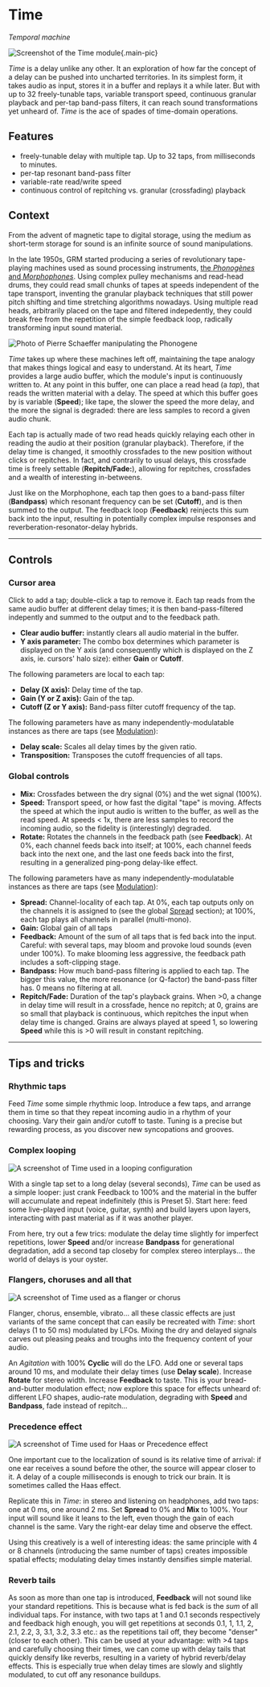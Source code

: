 # Time

_Temporal machine_

![Screenshot of the Time module](../assets/images/modules/time/time.png){.main-pic}

_Time_ is a delay unlike any other. It an exploration of how far the concept of a delay can be
pushed into uncharted territories. In its simplest form, it takes audio as input, stores it in a
buffer and replays it a while later. But with up to 32 freely-tunable taps, variable transport
speed, continuous granular playback and per-tap band-pass filters, it can reach sound
transformations yet unheard of. _Time_ is the ace of spades of time-domain operations.

## Features

- freely-tunable delay with multiple tap. Up to 32 taps, from milliseconds to minutes.
- per-tap resonant band-pass filter
- variable-rate read/write speed
- continuous control of repitching vs. granular (crossfading) playback

## Context

From the advent of magnetic tape to digital storage, using the medium as short-term storage for
sound is an infinite source of sound manipulations.

In the late 1950s, GRM started producing a series of revolutionary tape-playing machines used as
sound processing instruments, [the _Phonogènes_ and
_Morphophones_](https://sites.inagrm.com/grmstudio/activities/Historique_Manipulations.xhtml). Using
complex pulley mechanisms and read-head drums, they could read small chunks of tapes at speeds
independent of the tape transport, inventing the granular playback techniques that still power pitch
shifting and time stretching algorithms nowadays. Using multiple read heads, arbitrarily placed on
the tape and filtered indepedently, they could break free from the repetition of the simple feedback
loop, radically transforming input sound material.

![Photo of Pierre Schaeffer manipulating the Phonogene](../assets/images/schaeffer-phonogene.jpg)

_Time_ takes up where these machines left off, maintaining the tape analogy that makes things
logical and easy to understand. At its heart, _Time_ provides a large audio buffer, which the
module's input is continuously written to. At any point in this buffer, one can place a read head (a
_tap_), that reads the written material with a delay. The speed at which this buffer goes by is
variable (**Speed**); like tape, the slower the speed the more delay, and the more the signal is
degraded: there are less samples to record a given audio chunk.

Each tap is actually made of two read heads quickly relaying each other in reading the audio at
their position (granular playback). Therefore, if the delay time is changed, it smoothly crossfades
to the new position without clicks or repitches. In fact, and contrarily to usual delays, this
crossfade time is freely settable (**Repitch/Fade:**), allowing for repitches, crossfades and a
wealth of interesting in-betweens.

Just like on the Morphophone, each tap then goes to a band-pass filter (**Bandpass**) which resonant
frequency can be set (**Cutoff**), and is then summed to the output. The feedback loop
(**Feedback**) reinjects this sum back into the input, resulting in potentially complex impulse
responses and reverberation-resonator-delay hybrids.

---

## Controls

### Cursor area

Click to add a tap; double-click a tap to remove it. Each tap reads from the same audio buffer at
different delay times; it is then band-pass-filtered indepently and summed to the output and to the
feedback path.

- **Clear audio buffer:** instantly clears all audio material in the buffer.
- **Y axis parameter:** The combo box determines which parameter is displayed on the Y axis (and
  consequently which is displayed on the Z axis, ie. cursors' halo size): either **Gain** or
  **Cutoff**.

The following parameters are local to each tap:

- **Delay (X axis):** Delay time of the tap.
- **Gain (Y or Z axis):** Gain of the tap.
- **Cutoff (Z or Y axis):** Band-pass filter cutoff frequency of the tap.

The following parameters have as many independently-modulatable instances as there are taps (see
  [Modulation](../atelier/modulation.md)):

- **Delay scale:** Scales all delay times by the given ratio.
- **Transposition:** Transposes the cutoff frequencies of all taps.

### Global controls

- **Mix:** Crossfades between the dry signal (0%) and the wet signal (100%).
- **Speed:** Transport speed, or how fast the digital "tape" is moving. Affects the speed at which
  the input audio is written to the buffer, as well as the read speed. At speeds < 1x, there are
  less samples to record the incoming audio, so the fidelity is (interestingly) degraded.
- **Rotate:** Rotates the channels in the feedback path (see **Feedback**). At 0%, each channel
  feeds back into itself; at 100%, each channel feeds back into the next one, and the last one feeds
  back into the first, resulting in a generalized ping-pong delay-like effect.

The following parameters have as many independently-modulatable instances as there are taps (see
  [Modulation](../atelier/modulation.md)):

- **Spread:** Channel-locality of each tap. At 0%, each tap outputs only on the channels it is
  assigned to (see the global [Spread](../atelier/multichannel.md#spread) section); at 100%, each
  tap plays all channels in parallel (multi-mono).
- **Gain:** Global gain of all taps
- **Feedback:** Amount of the sum of all taps that is fed back into the input. Careful: with several
  taps, may bloom and provoke loud sounds (even under 100%). To make blooming less aggressive, the
  feedback path includes a soft-clipping stage.
- **Bandpass:** How much band-pass filtering is applied to each tap. The bigger this value, the more
  resonance (or Q-factor) the band-pass filter has. 0 means no filtering at all.
- **Repitch/Fade:** Duration of the tap's playback grains. When >0, a change in delay time will
  result in a crossfade, hence no repitch; at 0, grains are so small that playback is continuous,
  which repitches the input when delay time is changed. Grains are always played at speed 1, so
  lowering **Speed** while this is >0 will result in constant repitching.

---

## Tips and tricks

### Rhythmic taps

Feed _Time_ some simple rhythmic loop. Introduce a few taps, and arrange them in time so that they
repeat incoming audio in a rhythm of your choosing. Vary their gain and/or cutoff to taste. Tuning
is a precise but rewarding process, as you discover new syncopations and grooves.

### Complex looping

![A screenshot of Time used in a looping configuration](../assets/images/modules/time/time-looper.png)

With a single tap set to a long delay (several seconds), _Time_ can be used as a simple looper: just
crank Feedback to 100% and the material in the buffer will accumulate and repeat indefinitely (this
is Preset 5). Start here: feed some live-played input (voice, guitar, synth) and build layers upon
layers, interacting with past material as if it was another player.

From here, try out a few trics: modulate the delay time slightly for imperfect repetitions, lower **Speed** and/or increase **Bandpass** for generational degradation, add a second tap closeby for complex stereo interplays... the world of delays is your oyster.

### Flangers, choruses and all that

![A screenshot of Time used as a flanger or chorus](../assets/images/modules/time/time-flanger.png)

Flanger, chorus, ensemble, vibrato... all these classic effects are just variants of the same
concept that can easily be recreated with _Time_: short delays (1 to 50 ms) modulated by LFOs.
Mixing the dry and delayed signals carves out pleasing peaks and troughs into the frequency content
of your audio.

An _Agitation_ with 100% **Cyclic** will do the LFO. Add one or several taps around 10 ms, and
modulate their delay times (use **Delay scale**). Increase **Rotate** for stereo width. Increase
**Feedback** to taste. This is your bread-and-butter modulation effect; now explore this space for
effects unheard of: different LFO shapes, audio-rate modulation, degrading with **Speed** and
**Bandpass**, fade instead of repitch...

### Precedence effect

![A screenshot of Time used for Haas or Precedence effect](../assets/images/modules/time/time-precedence.png)

One important cue to the localization of sound is its relative time of arrival: if one ear receives
a sound before the other, the source will appear closer to it. A delay of a couple milliseconds is
enough to trick our brain. It is sometimes called the Haas effect.

Replicate this in _Time_: in stereo and listening on headphones, add two
taps: one at 0 ms, one around 2 ms. Set **Spread** to 0% and **Mix** to 100%. Your input will sound
like it leans to the left, even though the gain of each channel is the same. Vary the right-ear delay time and observe the effect.

Using this creatively is a well of interesting ideas: the same principle with 4 or 8 channels (introducing the same number of taps) creates impossible spatial effects; modulating delay times instantly densifies simple material.

### Reverb tails

As soon as more than one tap is introduced, **Feedback** will not sound like your standard
repetitions. This is because what is fed back is the _sum_ of all individual taps. For instance,
with two taps at 1 and 0.1 seconds respectively and feedback high enough, you will get repetitions
at seconds 0.1, 1, 1.1, 2, 2.1, 2.2, 3, 3.1, 3.2, 3.3 etc.: as the repetitions tail off, they become
"denser" (closer to each other). This can be used at your advantage: with >4 taps and carefully
choosing their times, we can come up with delay tails that quickly densify like reverbs, resulting
in a variety of hybrid reverb/delay effects. This is especially true when delay times are slowly and
slightly modulated, to cut off any resonance buildups.
